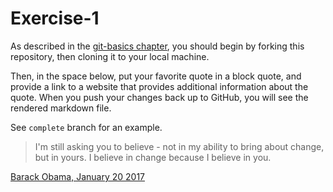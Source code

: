 # Exercise-1

As described in the [git-basics chapter](https://info201.github.io/git-basics.html), you should begin by forking this repository, then cloning it to your local machine.

Then, in the space below, put your favorite quote in a block quote, and provide a link to a website that provides additional information about the quote. When you push your changes back up to GitHub, you will see the rendered markdown file.

See `complete` branch for an example.

> I'm still asking you to believe - not in my ability to bring about change, but in yours. I believe in change because I believe in you.

[Barack Obama, January 20 2017](https://twitter.com/potus44/status/822446982648201216?lang=en)
